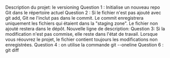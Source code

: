 Description du projet:
le versioning 
Question 1 : Initialise un nouveau repo Git dans le répertoire actuel
Question 2 : Si le fichier n'est pas ajouté avec git add, Git ne l'inclut pas dans le commit. Le commit enregistrera uniquement les fichiers qui étaient dans la "staging zone". Le fichier non ajouté restera dans le dépôt.
Nouvelle ligne de description:
Question 3: Si la modification n'est pas commise, elle reste dans l'état de travail. Lorsque vous réouvrez le projet, le fichier contient toujours les modifications non enregistrées.
Question 4 : on utilise la commande git --oneline
Question 6 : git diff